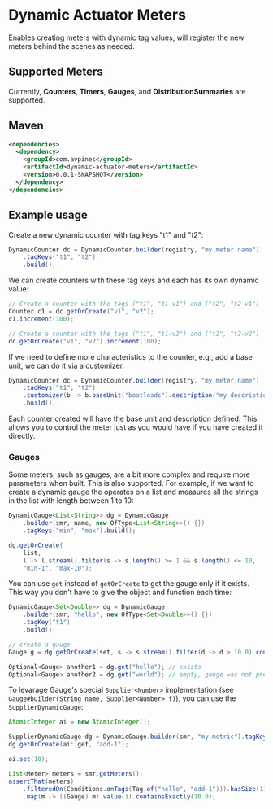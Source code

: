 # Dynamic Actuator Meters

Enables creating meters with dynamic tag values, will register the new meters behind the scenes as
needed.

## Supported Meters

Currently, **Counters**, **Timers**, **Gauges**, and **DistributionSummaries** are supported.

## Maven

```xml
<dependencies>
  <dependency>
    <groupId>com.avpines</groupId>
    <artifactId>dynamic-actuator-meters</artifactId>
    <version>0.0.1-SNAPSHOT</version>
  </dependency>
</dependencies>
```

## Example usage

Create a new dynamic counter with tag keys "t1" and "t2":

```java
DynamicCounter dc = DynamicCounter.builder(registry, "my.meter.name") 
    .tagKeys("t1", "t2")     
    .build();
```

We can create counters with these tag keys and each has its own dynamic value:

```java
// Create a counter with the tags ("t1", "t1-v1") and ("t2", "t2-v1")
Counter c1 = dc.getOrCreate("v1", "v2");
c1.increment(100);

// Create a counter with the tags ("t1", "t1-v2") and ("t2", "t2-v2")
dc.getOrCreate("v1", "v2").increment(100);
```

If we need to define more characteristics to the counter, e.g., add a base unit, we can do it via
a customizer.

```java
DynamicCounter dc = DynamicCounter.builder(registry, "my.meter.name") 
    .tagKeys("t1", "t2")     
    .customizer(b -> b.baseUnit("boatloads").description("my description"))
    .build();
```

Each counter created will have the base unit and description defined. This allows you to control
the meter just as you would have if you have created it directly.

### Gauges

Some meters, such as gauges, are a bit more complex and require more parameters when built. This
is also supported. For example, if we want to create a dynamic gauge the operates on a list and 
measures all the strings in the list with length between 1 to 10:

```java
DynamicGauge<List<String>> dg = DynamicGauge
    .builder(smr, name, new OfType<List<String>>() {})
    .tagKeys("min", "max").build();

dg.getOrCreate(
    list, 
    l -> l.stream().filter(s -> s.length() >= 1 && s.length() <= 10, 
    "min-1", "max-10");
```

You can use `get` instead of `getOrCreate` to get the gauge only if it exists. This way you don't
have to give the object and function each time:

```java
DynamicGauge<Set<Double>> dg = DynamicGauge
    .builder(smr, "hello", new OfType<Set<Double>>() {})
    .tagKey("t1")
    .build();

// create a gauge
Gauge g = dg.getOrCreate(set, s -> s.stream().filter(d -> d > 10.0).count(), "hello");

Optional<Gauge> another1 = dg.get("hello"); // exists
Optional<Gauge> another2 = dg.get("world"); // empty, gauge was not previosuly created.
```

To levarage Gauge's special `Supplier<Number>` implementation (see 
`Gauge#builder(String name, Supplier<Number> f)`), you can use the `SupplierDynamicGauge`:

```java
AtomicInteger ai = new AtomicInteger();

SupplierDynamicGauge dg = DynamicGauge.builder(smr, "my.metric").tagKeys("hello").build();
dg.getOrCreate(ai::get, "add-1"); 

ai.set(10);

List<Meter> meters = smr.getMeters();
assertThat(meters)
    .filteredOn(Conditions.onTags(Tag.of("hello", "add-1"))).hasSize(1)
    .map(m -> ((Gauge) m).value()).containsExactly(10.0);
```